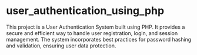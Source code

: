 # user_authentication_using_php
This project is a User Authentication System built using PHP. It provides a secure and efficient way to handle user registration, login, and session management. The system incorporates best practices for password hashing and validation, ensuring user data protection.
